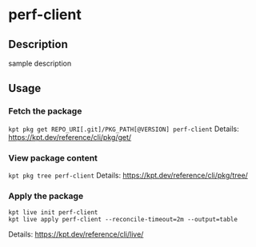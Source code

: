 # perf-client

## Description
sample description

## Usage

### Fetch the package
`kpt pkg get REPO_URI[.git]/PKG_PATH[@VERSION] perf-client`
Details: https://kpt.dev/reference/cli/pkg/get/

### View package content
`kpt pkg tree perf-client`
Details: https://kpt.dev/reference/cli/pkg/tree/

### Apply the package
```
kpt live init perf-client
kpt live apply perf-client --reconcile-timeout=2m --output=table
```
Details: https://kpt.dev/reference/cli/live/
